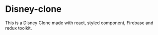 # Disney-clone
This is a Disney Clone made with react, styled component, Firebase and redux toolkit.
